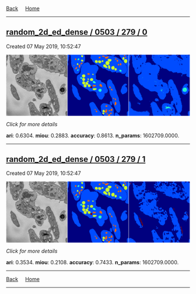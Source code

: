 
[Back](..)&nbsp;&nbsp;&nbsp;&nbsp;&nbsp;[Home](https://leapmanlab.github.io/snapshots)

---

<div class="summary"><a href="0"><h2>random_2d_ed_dense / 0503 / 279 / 0</h2></a><p>Created 07 May 2019, 10:52:47
</p><a href="0"><img src="0/media/summary.png" align="center"></a><p>
<i>Click for more details</i>
</p></div>

**ari**: 0.6304. **miou**: 0.2883. **accuracy**: 0.8613. **n_params**: 1602709.0000. 

---

<div class="summary"><a href="1"><h2>random_2d_ed_dense / 0503 / 279 / 1</h2></a><p>Created 07 May 2019, 10:52:47
</p><a href="1"><img src="1/media/summary.png" align="center"></a><p>
<i>Click for more details</i>
</p></div>

**ari**: 0.3534. **miou**: 0.2108. **accuracy**: 0.7433. **n_params**: 1602709.0000. 

---

[Back](..)&nbsp;&nbsp;&nbsp;&nbsp;&nbsp;[Home](https://leapmanlab.github.io/snapshots)

---